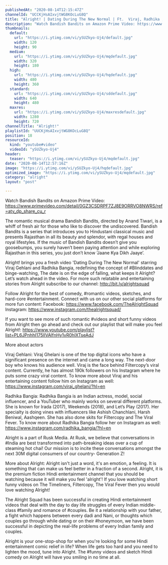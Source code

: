 ```yaml
---
publishedAt: "2020-08-14T12:15:47Z"
channelId: "UCCKjHsAIxvjtWG8KOcLuG8Q"
title: "Alright! | Dating During The New Normal | Ft.  Viraj, Radhika , Ritwik , Shreya"
description: "Watch Bandish Bandits on Amazon Prime Video: https://www.primevideo.com/detail/0GZ3CSDRPF7ZJ8E9ORRVO8NWRS/ref=atv_dp_share_cu_r\n\nThe romantic musical drama Bandish Bandits, directed by Anand Tiwari, is a whiff of fresh air for those who like to discover the undiscovered. Bandish Bandits is a series that introduces you to Hindustani classical music and presents Rajasthan in all its beauty and splendor, with regal houses and royal lifestyles. If the music of Bandish Bandits doesn’t give you goosebumps, you surely haven’t been paying attention and while exploring Rajasthan in this series, you just don’t know ‘Jaane Kya Dikh Jaaye’.\n\nAlright! brings you a fresh video 'Dating During The New Normal' starring Viraj Gehlani and Radhika Bangia, redefining the concept of #Blinddates and binge-watching, The date is on the edge of falling, what keeps it Alright? Let’s watch ahead in the video. For more such relatable and entertaining stories from Alright subscribe to our channel: http://bit.ly/alrightsquad \n\nFollow Alright for the best of comedy, #romantic videos, sketches, and hard-core #entertainment. Connect with us on our other social platforms for more fun content: \nFacebook: https://www.facebook.com/TheAlrightSquad\nInstagram: https://www.instagram.com/thealrightsquad/\n\nIf you want to see more of such romantic #videos and short funny videos from Alright then go ahead and check out our playlist that will make you feel Alright!:  https://www.youtube.com/playlist?list=PL6JPnhhI175lIVAlfnHy1vR0hlXTseAdJ\n\nMore about actors\n\nViraj Gehlani: Viraj Ghelani is one of the top digital icons who have a significant presence on the internet and came a long way. The next-door boy who knows his audience well. Viraj is the face behind Filtercopy’s viral content. Currently, he has almost 190k followers on his Instagram where he puts some crazy viral content. To know more about Viraj and his entertaining content follow him on Instagram as well: https://www.instagram.com/viraj_ghelani/?hl=en\n\nRadhika Bangia: Radhika Bangia is an Indian actress, model, social influencer, and a YouTuber who mainly works on several different platforms. She is known for Irada (2017), Weekends (2018), and Let’s Play (2017). Her specialty is doing vines with influencers like Ashish Chanchlani, Harsh Beniwal, Aashqeen. She has also done skits for Filtercopy and The Viral Fever. To know more about Radhika Bangia follow her on Instagram as well: https://www.instagram.com/radhika_bangia/?hl=en\n\nAlright is a part of Rusk Media. At Rusk, we believe that conversations in #India are best transformed into path-breaking ideas over a cup of steaming hot chai! Our mission is to incite these conversations amongst the next 30M digital consumers of our country- Generation Z!\n\nMore about Alright: Alright isn't just a word, it's an emotion, a feeling. It is something that can make us feel better in a fraction of a second. Alright, it is the premium fiction Hindi entertainment channel that you should be watching because it will make you feel 'alright'! If you love watching short funny videos on The Timeliners, Filtercopy, The Viral Fever then you would love watching Alright!\n\nThe Alright Squad has been successful in creating Hindi entertainment videos that deal with the day to day life struggles of every Indian middle-class #family and romance of #couples. Be it a relationship with your father, a fight which happens between every dadi and Nani, or thoughts which couples go through while dating or on their #honeymoon, we have been successful in depicting the real-life problems of every Indian family and couples.\n\nAlright is your one-stop-shop for when you're looking for some Hindi entertainment comic relief in life? When life gets too hard and you need to lighten the mood, tune into Alright. The #funny videos and sketch Hindi comedy on Alright will have you smiling in no time at all."
thumbnails:
  default:
    url: "https://i.ytimg.com/vi/ySUZkyo-Uj4/default.jpg"
    width: 120
    height: 90
  medium:
    url: "https://i.ytimg.com/vi/ySUZkyo-Uj4/mqdefault.jpg"
    width: 320
    height: 180
  high:
    url: "https://i.ytimg.com/vi/ySUZkyo-Uj4/hqdefault.jpg"
    width: 480
    height: 360
  standard:
    url: "https://i.ytimg.com/vi/ySUZkyo-Uj4/sddefault.jpg"
    width: 640
    height: 480
  maxres:
    url: "https://i.ytimg.com/vi/ySUZkyo-Uj4/maxresdefault.jpg"
    width: 1280
    height: 720
channelTitle: "Alright!"
playlistId: "UUCKjHsAIxvjtWG8KOcLuG8Q"
position: 18
resourceId:
  kind: "youtube#video"
  videoId: "ySUZkyo-Uj4"
header:
  teaser: "https://i.ytimg.com/vi/ySUZkyo-Uj4/mqdefault.jpg"
date: "2020-08-14T12:57:16Z"
image: "https://i.ytimg.com/vi/ySUZkyo-Uj4/hqdefault.jpg"
optimized_image: "https://i.ytimg.com/vi/ySUZkyo-Uj4/mqdefault.jpg"
category: "alright"
layout: "post"

---
```

Watch Bandish Bandits on Amazon Prime Video: https://www.primevideo.com/detail/0GZ3CSDRPF7ZJ8E9ORRVO8NWRS/ref=atv_dp_share_cu_r

The romantic musical drama Bandish Bandits, directed by Anand Tiwari, is a whiff of fresh air for those who like to discover the undiscovered. Bandish Bandits is a series that introduces you to Hindustani classical music and presents Rajasthan in all its beauty and splendor, with regal houses and royal lifestyles. If the music of Bandish Bandits doesn’t give you goosebumps, you surely haven’t been paying attention and while exploring Rajasthan in this series, you just don’t know ‘Jaane Kya Dikh Jaaye’.

Alright! brings you a fresh video 'Dating During The New Normal' starring Viraj Gehlani and Radhika Bangia, redefining the concept of #Blinddates and binge-watching, The date is on the edge of falling, what keeps it Alright? Let’s watch ahead in the video. For more such relatable and entertaining stories from Alright subscribe to our channel: http://bit.ly/alrightsquad 

Follow Alright for the best of comedy, #romantic videos, sketches, and hard-core #entertainment. Connect with us on our other social platforms for more fun content: 
Facebook: https://www.facebook.com/TheAlrightSquad
Instagram: https://www.instagram.com/thealrightsquad/

If you want to see more of such romantic #videos and short funny videos from Alright then go ahead and check out our playlist that will make you feel Alright!:  https://www.youtube.com/playlist?list=PL6JPnhhI175lIVAlfnHy1vR0hlXTseAdJ

More about actors

Viraj Gehlani: Viraj Ghelani is one of the top digital icons who have a significant presence on the internet and came a long way. The next-door boy who knows his audience well. Viraj is the face behind Filtercopy’s viral content. Currently, he has almost 190k followers on his Instagram where he puts some crazy viral content. To know more about Viraj and his entertaining content follow him on Instagram as well: https://www.instagram.com/viraj_ghelani/?hl=en

Radhika Bangia: Radhika Bangia is an Indian actress, model, social influencer, and a YouTuber who mainly works on several different platforms. She is known for Irada (2017), Weekends (2018), and Let’s Play (2017). Her specialty is doing vines with influencers like Ashish Chanchlani, Harsh Beniwal, Aashqeen. She has also done skits for Filtercopy and The Viral Fever. To know more about Radhika Bangia follow her on Instagram as well: https://www.instagram.com/radhika_bangia/?hl=en

Alright is a part of Rusk Media. At Rusk, we believe that conversations in #India are best transformed into path-breaking ideas over a cup of steaming hot chai! Our mission is to incite these conversations amongst the next 30M digital consumers of our country- Generation Z!

More about Alright: Alright isn't just a word, it's an emotion, a feeling. It is something that can make us feel better in a fraction of a second. Alright, it is the premium fiction Hindi entertainment channel that you should be watching because it will make you feel 'alright'! If you love watching short funny videos on The Timeliners, Filtercopy, The Viral Fever then you would love watching Alright!

The Alright Squad has been successful in creating Hindi entertainment videos that deal with the day to day life struggles of every Indian middle-class #family and romance of #couples. Be it a relationship with your father, a fight which happens between every dadi and Nani, or thoughts which couples go through while dating or on their #honeymoon, we have been successful in depicting the real-life problems of every Indian family and couples.

Alright is your one-stop-shop for when you're looking for some Hindi entertainment comic relief in life? When life gets too hard and you need to lighten the mood, tune into Alright. The #funny videos and sketch Hindi comedy on Alright will have you smiling in no time at all.